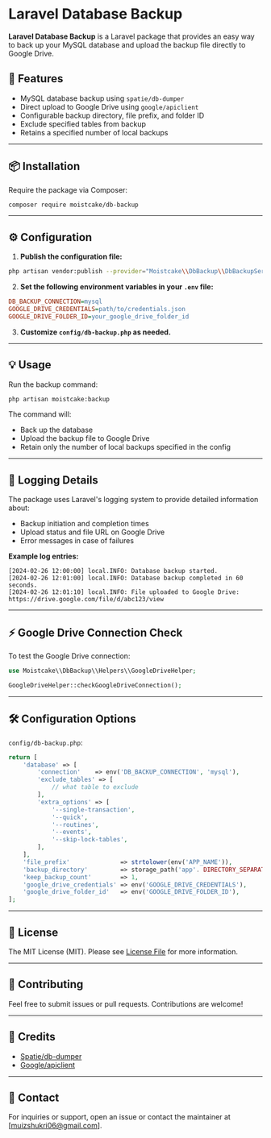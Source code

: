 # Laravel Database Backup

**Laravel Database Backup** is a Laravel package that provides an easy way to back up your MySQL database and upload the backup file directly to Google Drive.

## 🚀 Features

- MySQL database backup using `spatie/db-dumper`
- Direct upload to Google Drive using `google/apiclient`
- Configurable backup directory, file prefix, and folder ID
- Exclude specified tables from backup
- Retains a specified number of local backups

---

## 📦 Installation

Require the package via Composer:

```bash
composer require moistcake/db-backup
```

---

## ⚙️ Configuration

1. **Publish the configuration file:**

```bash
php artisan vendor:publish --provider="Moistcake\\DbBackup\\DbBackupServiceProvider" --tag="dbbackup-config"
```

2. **Set the following environment variables in your `.env` file:**

```ini
DB_BACKUP_CONNECTION=mysql
GOOGLE_DRIVE_CREDENTIALS=path/to/credentials.json
GOOGLE_DRIVE_FOLDER_ID=your_google_drive_folder_id
```

3. **Customize `config/db-backup.php` as needed.**

---

## 💡 Usage

Run the backup command:

```bash
php artisan moistcake:backup
```

The command will:
- Back up the database
- Upload the backup file to Google Drive
- Retain only the number of local backups specified in the config

---

## 📝 Logging Details

The package uses Laravel's logging system to provide detailed information about:

- Backup initiation and completion times
- Upload status and file URL on Google Drive
- Error messages in case of failures

**Example log entries:**

```
[2024-02-26 12:00:00] local.INFO: Database backup started.
[2024-02-26 12:01:00] local.INFO: Database backup completed in 60 seconds.
[2024-02-26 12:01:10] local.INFO: File uploaded to Google Drive: https://drive.google.com/file/d/abc123/view
```

---

## ⚡ Google Drive Connection Check

To test the Google Drive connection:

```php
use Moistcake\\DbBackup\\Helpers\\GoogleDriveHelper;

GoogleDriveHelper::checkGoogleDriveConnection();
```

---

## 🛠 Configuration Options

`config/db-backup.php`:

```php
return [
    'database' => [
        'connection'    => env('DB_BACKUP_CONNECTION', 'mysql'),
        'exclude_tables' => [
            // what table to exclude
        ],
        'extra_options' => [
            '--single-transaction',
            '--quick',
            '--routines',
            '--events',
            '--skip-lock-tables',
        ],
    ],
    'file_prefix'              => strtolower(env('APP_NAME')),
    'backup_directory'         => storage_path('app'. DIRECTORY_SEPARATOR .'db_backups'),
    'keep_backup_count'        => 1,
    'google_drive_credentials' => env('GOOGLE_DRIVE_CREDENTIALS'),
    'google_drive_folder_id'   => env('GOOGLE_DRIVE_FOLDER_ID'),
];
```

---

## 📝 License

The MIT License (MIT). Please see [License File](LICENSE) for more information.

---

## 🤝 Contributing

Feel free to submit issues or pull requests. Contributions are welcome!

---

## 🙌 Credits

- [Spatie/db-dumper](https://github.com/spatie/db-dumper)
- [Google/apiclient](https://github.com/googleapis/google-api-php-client)

---

## 📧 Contact

For inquiries or support, open an issue or contact the maintainer at [muizshukri06@gmail.com].


